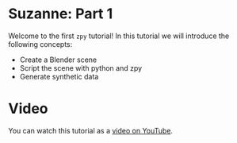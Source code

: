 # Suzanne: Part 1

Welcome to the first `zpy` tutorial! In this tutorial we will introduce the following concepts:

- Create a Blender scene
- Script the scene with python and zpy
- Generate synthetic data

# Video

You can watch this tutorial as a [video on YouTube]().
